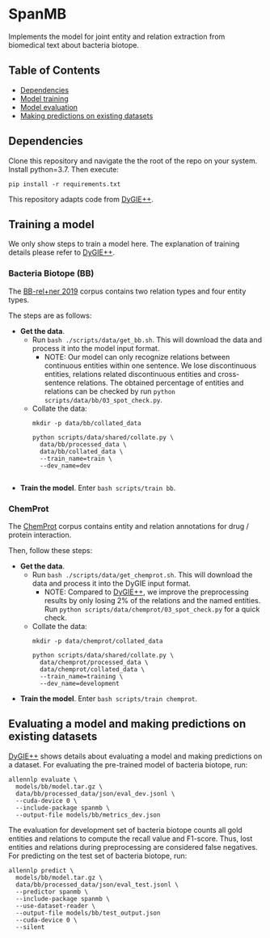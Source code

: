 # SpanMB

Implements the model for joint entity and relation extraction from biomedical text about bacteria biotope.

## Table of Contents
- [Dependencies](#dependencies)
- [Model training](#training-a-model)
- [Model evaluation](#evaluating-a-model)
- [Making predictions on existing datasets](#making-predictions-on-existing-datasets)

## Dependencies

Clone this repository and navigate the the root of the repo on your system. Install python=3.7. Then execute:

```
pip install -r requirements.txt
```

This repository adapts code from [DyGIE++](https://github.com/dwadden/dygiepp).

## Training a model

We only show steps to train a model here. The explanation of training details please refer to [DyGIE++](https://github.com/dwadden/dygiepp).

### Bacteria Biotope (BB)

The [BB-rel+ner 2019](https://sites.google.com/view/bb-2019/dataset) corpus contains two relation types and four entity types.  

The steps are as follows:
- **Get the data**.
  - Run `bash ./scripts/data/get_bb.sh`. This will download the data and process it into the model input format.
    - NOTE: Our model can only recognize relations between continuous entities within one sentence. We lose discontinuous entities, relations related discontinuous entities and cross-sentence relations. The obtained percentage of entities and relations can be checked by run `python scripts/data/bb/03_spot_check.py`. 
  - Collate the data:
    ```
    mkdir -p data/bb/collated_data
    
    python scripts/data/shared/collate.py \
      data/bb/processed_data \
      data/bb/collated_data \
      --train_name=train \
      --dev_name=dev
      
- **Train the model**. Enter `bash scripts/train bb`.

### ChemProt

The [ChemProt](https://biocreative.bioinformatics.udel.edu/news/corpora/chemprot-corpus-biocreative-vi/) corpus contains entity and relation annotations for drug / protein interaction.

Then, follow these steps:

- **Get the data**.
  - Run `bash ./scripts/data/get_chemprot.sh`. This will download the data and process it into the DyGIE input format.
    - NOTE: Compared to [DyGIE++](https://github.com/dwadden/dygiepp), we improve the preprocessing results by only losing 2% of the relations and the named entities. Run `python scripts/data/chemprot/03_spot_check.py` for a quick check.
  - Collate the data:
    ```
    mkdir -p data/chemprot/collated_data

    python scripts/data/shared/collate.py \
      data/chemprot/processed_data \
      data/chemprot/collated_data \
      --train_name=training \
      --dev_name=development

- **Train the model**. Enter `bash scripts/train chemprot`.


## Evaluating a model and making predictions on existing datasets

[DyGIE++](https://github.com/dwadden/dygiepp) shows details about evaluating a model and making predictions on a dataset. 
For evaluating the pre-trained model of bacteria biotope, run:
```  shell
allennlp evaluate \
  models/bb/model.tar.gz \
  data/bb/processed_data/json/eval_dev.jsonl \
  --cuda-device 0 \
  --include-package spanmb \
  --output-file models/bb/metrics_dev.json
```  
The evaluation for development set of bacteria biotope counts all gold entities and relations to compute the recall 
value and F1-score. Thus, lost entities and relations during preprocessing are considered false negatives.
For predicting on the test set of bacteria biotope, run:
```  shell
allennlp predict \
  models/bb/model.tar.gz \
  data/bb/processed_data/json/eval_test.jsonl \
  --predictor spanmb \
  --include-package spanmb \
  --use-dataset-reader \
  --output-file models/bb/test_output.json
  --cuda-device 0 \
  --silent
``` 
